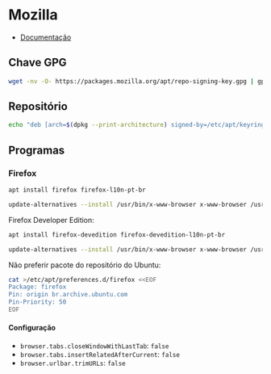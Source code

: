 # Mozilla

<div class="page-toc">

<!-- toc -->

</div>

- [Documentação](https://support.mozilla.org/pt-BR/kb/instale-o-firefox-no-linux#w_instale-o-pacote-deb-do-firefox-em-distribuicoes-baseadas-em-debian-recomendado)

## Chave GPG

```sh
wget -nv -O- https://packages.mozilla.org/apt/repo-signing-key.gpg | gpg --dearmor > /etc/apt/keyrings/mozilla.gpg
```

## Repositório

```sh
echo "deb [arch=$(dpkg --print-architecture) signed-by=/etc/apt/keyrings/mozilla.gpg] https://packages.mozilla.org/apt mozilla main" > /etc/apt/sources.list.d/mozilla.list
```

## Programas

### Firefox

```sh
apt install firefox firefox-l10n-pt-br

update-alternatives --install /usr/bin/x-www-browser x-www-browser /usr/bin/firefox 99
```

Firefox Developer Edition:
```sh
apt install firefox-devedition firefox-devedition-l10n-pt-br

update-alternatives --install /usr/bin/x-www-browser x-www-browser /usr/bin/firefox-devedition 99
```

Não preferir pacote do repositório do Ubuntu:
```sh
cat >/etc/apt/preferences.d/firefox <<EOF
Package: firefox
Pin: origin br.archive.ubuntu.com
Pin-Priority: 50
EOF
```

#### Configuração
  - `browser.tabs.closeWindowWithLastTab`: `false`
  - `browser.tabs.insertRelatedAfterCurrent`: `false`
  - `browser.urlbar.trimURLs`: `false`
